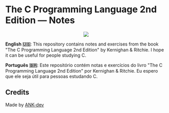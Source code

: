 # The C Programming Language 2nd Edition — Notes

<p align="center">
    <img src="https://encrypted-tbn3.gstatic.com/images?q=tbn:ANd9GcSxN9CxyKoxQdHXeY7uPQicBa4ibDzmEWMSV07DPv4LFEkLi5T-">
</p>

**English 🇺🇸**: This repository contains notes and exercises from the book
"The C Programming Language 2nd Edition" by Kernighan & Ritchie. I hope it can
be useful for people studying C.

**Português 🇧🇷**: Este repositório contém notas e exercícios do livro "The C
Programming Language 2nd Edition" por Kernighan & Ritchie. Eu espero que ele
seja útil para pessoas estudando C.

## Credits

Made by [ANK-dev](https://github.com/ANK-dev)
